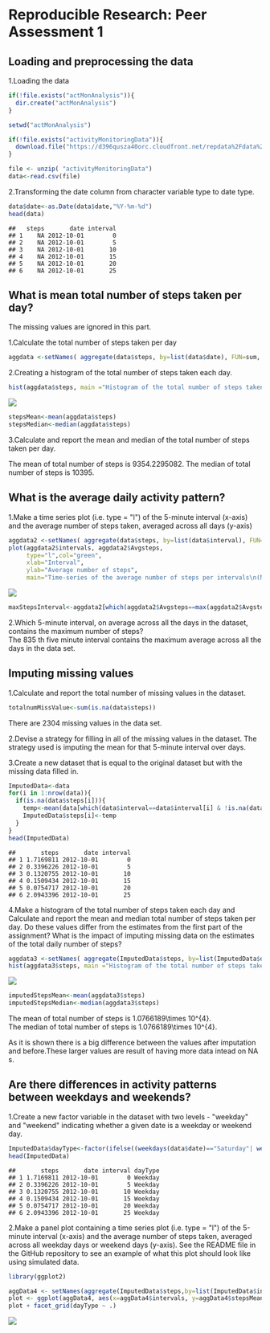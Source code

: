 # Reproducible Research: Peer Assessment 1


## Loading and preprocessing the data

1.Loading the data   

```r
if(!file.exists("actMonAnalysis")){
  dir.create("actMonAnalysis")
}

setwd("actMonAnalysis")

if(!file.exists("activityMonitoringData")){
  download.file("https://d396qusza40orc.cloudfront.net/repdata%2Fdata%2Factivity.zip",destfile = "activityMonitoringData")
}

file <- unzip( "activityMonitoringData")
data<-read.csv(file)
```
2.Transforming the date column from character variable type to date type.

```r
data$date<-as.Date(data$date,"%Y-%m-%d")
head(data)
```

```
##   steps       date interval
## 1    NA 2012-10-01        0
## 2    NA 2012-10-01        5
## 3    NA 2012-10-01       10
## 4    NA 2012-10-01       15
## 5    NA 2012-10-01       20
## 6    NA 2012-10-01       25
```
## What is mean total number of steps taken per day?

The missing values are ignored in this part.

1.Calculate the total number of steps taken per day  

```r
aggdata <-setNames( aggregate(data$steps, by=list(data$date), FUN=sum, na.rm=TRUE) ,c("dates","steps"))
```
2.Creating a histogram of the total number of steps taken each day. 

```r
hist(aggdata$steps, main ="Histogram of the total number of steps taken each day",xlab = "Total number of steps each day",col="blue")
```

![](PA1_template_files/figure-html/unnamed-chunk-4-1.png)<!-- -->

```r
stepsMean<-mean(aggdata$steps)
stepsMedian<-median(aggdata$steps)
```
3.Calculate and report the mean and median of the total number of steps taken per day.  

The mean of total number of steps is 9354.2295082.
The median of total number of steps is 10395.

## What is the average daily activity pattern?
1.Make a time series plot (i.e. type = "l") of the 5-minute interval (x-axis) and the average number of steps taken, averaged across all days (y-axis)  

```r
aggdata2 <-setNames( aggregate(data$steps, by=list(data$interval), FUN="mean", na.rm=TRUE) ,c("intervals","Avgsteps"))
plot(aggdata2$intervals, aggdata2$Avgsteps,
     type="l",col="green", 
     xlab="Interval", 
     ylab="Average number of steps", 
     main="Time-series of the average number of steps per intervals\n(NA removed)")
```

![](PA1_template_files/figure-html/unnamed-chunk-5-1.png)<!-- -->

```r
maxStepsInterval<-aggdata2[which(aggdata2$Avgsteps==max(aggdata2$Avgsteps)),1]
```
2.Which 5-minute interval, on average across all the days in the dataset, contains the maximum number of steps?  
The 835 th five minute interval contains the maximum average across all the days in the data set.  

## Imputing missing values
1.Calculate and report the total number of missing values in the dataset.

```r
totalnumMissValue<-sum(is.na(data$steps))
```
There are 2304 missing values in the data set.  

2.Devise a strategy for filling in all of the missing values in the dataset. 
The strategy used is imputing the mean for that 5-minute interval over days.    

3.Create a new dataset that is equal to the original dataset but with the missing data filled in.  


```r
ImputedData<-data
for(i in 1:nrow(data)){
  if(is.na(data$steps[i])){
    temp<-mean(data[which(data$interval==data$interval[i] & !is.na(data$steps)),1])
    ImputedData$steps[i]<-temp
  }
}
head(ImputedData)
```

```
##       steps       date interval
## 1 1.7169811 2012-10-01        0
## 2 0.3396226 2012-10-01        5
## 3 0.1320755 2012-10-01       10
## 4 0.1509434 2012-10-01       15
## 5 0.0754717 2012-10-01       20
## 6 2.0943396 2012-10-01       25
```
4.Make a histogram of the total number of steps taken each day and Calculate and report the mean and median total number of steps taken per day. Do these values differ from the estimates from the first part of the assignment? What is the impact of imputing missing data on the estimates of the total daily number of steps?

```r
aggdata3 <-setNames( aggregate(ImputedData$steps, by=list(ImputedData$date), FUN=sum, na.rm=TRUE) ,c("dates","steps"))
hist(aggdata3$steps, main ="Histogram of the total number of steps taken each day",xlab = "Total number of steps each day",col="blue")
```

![](PA1_template_files/figure-html/unnamed-chunk-8-1.png)<!-- -->

```r
imputedStepsMean<-mean(aggdata3$steps)
imputedStepsMedian<-median(aggdata3$steps)
```
The mean of total number of steps is 1.0766189\times 10^{4}.  
The median of total number of steps is 1.0766189\times 10^{4}.

As it is shown there is a big difference between the values after imputation and before.These larger values are result of having more data intead on NA s.  

## Are there differences in activity patterns between weekdays and weekends?  
1.Create a new factor variable in the dataset with two levels - "weekday" and "weekend" indicating whether a given date is a weekday or weekend day.  

```r
ImputedData$dayType<-factor(ifelse((weekdays(data$date)=="Saturday"| weekdays(data$date)=="Sunday"),"Weekend","Weekday"))
head(ImputedData)
```

```
##       steps       date interval dayType
## 1 1.7169811 2012-10-01        0 Weekday
## 2 0.3396226 2012-10-01        5 Weekday
## 3 0.1320755 2012-10-01       10 Weekday
## 4 0.1509434 2012-10-01       15 Weekday
## 5 0.0754717 2012-10-01       20 Weekday
## 6 2.0943396 2012-10-01       25 Weekday
```
2.Make a panel plot containing a time series plot (i.e. type = "l") of the 5-minute interval (x-axis) and the average number of steps taken, averaged across all weekday days or weekend days (y-axis). See the README file in the GitHub repository to see an example of what this plot should look like using simulated data.

```r
library(ggplot2) 
```

```r
aggData4 <- setNames(aggregate(ImputedData$steps,by=list(ImputedData$interval,ImputedData$dayType),FUN="mean"),c("intervals","dayType","stepsMean"))
plot <- ggplot(aggData4, aes(x=aggData4$intervals, y=aggData4$stepsMean)) + geom_point(shape=1,colour=3)+geom_line(colour=3)+labs(x="Intervals",y=" Average steps")+ggtitle("Time-series of the average number of steps per intervals\nin weekdays and weekends")
plot + facet_grid(dayType ~ .)
```

![](PA1_template_files/figure-html/unnamed-chunk-11-1.png)<!-- -->
